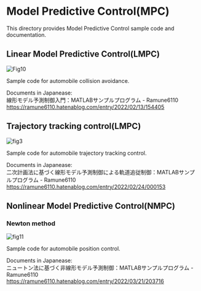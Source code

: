 # Model Predictive Control(MPC)
This directory provides Model Predictive Control sample code and documentation.

## Linear Model Predictive Control(LMPC)
![Fig10](https://user-images.githubusercontent.com/52307432/160145851-42205af4-de87-4490-a7b2-eff77d1de7b6.png)

Sample code for automobile collision avoidance.

Documents in Japanease:  
線形モデル予測制御入門：MATLABサンプルプログラム - Ramune6110  
https://ramune6110.hatenablog.com/entry/2022/02/13/154405

## Trajectory tracking control(LMPC)
![fig3](https://user-images.githubusercontent.com/52307432/160147124-ef1dc4a0-5ee6-42bb-a416-6248afba4583.png)

Sample code for automobile trajectory tracking control.

Documents in Japanease:  
二次計画法に基づく線形モデル予測制御による軌道追従制御：MATLABサンプルプログラム - Ramune6110  
https://ramune6110.hatenablog.com/entry/2022/02/24/000153

## Nonlinear Model Predictive Control(NMPC)
### Newton method
![fig11](https://user-images.githubusercontent.com/52307432/160147602-91d9b7cb-d87c-4deb-ada6-cb18a2f1df23.png)

Sample code for automobile position control.

Documents in Japanease:  
ニュートン法に基づく非線形モデル予測制御：MATLABサンプルプログラム - Ramune6110  
https://ramune6110.hatenablog.com/entry/2022/03/21/203716
